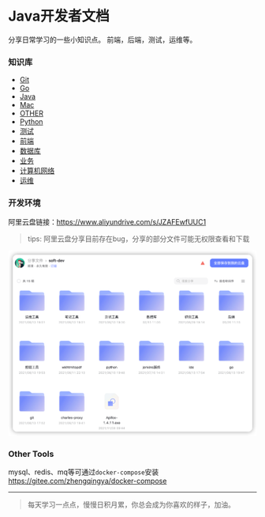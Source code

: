 # Java开发者文档

分享日常学习的一些小知识点。
前端，后端，测试，运维等。

### 知识库

- [Git](./知识库/Git)
- [Go](./知识库/Go)
- [Java](./知识库/Java)
- [Mac](./知识库/Mac)
- [OTHER](./知识库/OTHER)
- [Python](./知识库/Python)
- [测试](./知识库/测试)
- [前端](./知识库/前端)
- [数据库](./知识库/数据库)
- [业务](./知识库/业务)
- [计算机网络](./知识库/计算机网络)
- [运维](./知识库/运维)

### 开发环境

阿里云盘链接：https://www.aliyundrive.com/s/JZAFEwfUUC1

> tips: 阿里云盘分享目前存在bug，分享的部分文件可能无权限查看和下载

![soft](images/java-soft.png)

### Other Tools

mysql、redis、mq等可通过`docker-compose`安装 https://gitee.com/zhengqingya/docker-compose

---

> 每天学习一点点，慢慢日积月累，你总会成为你喜欢的样子，加油。
